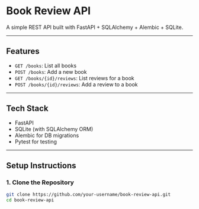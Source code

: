 #  Book Review API

A simple REST API built with FastAPI + SQLAlchemy + Alembic + SQLite.

---

##  Features

- `GET /books`: List all books
- `POST /books`: Add a new book
- `GET /books/{id}/reviews`: List reviews for a book
- `POST /books/{id}/reviews`: Add a review to a book

---

##  Tech Stack

- FastAPI
- SQLite (with SQLAlchemy ORM)
- Alembic for DB migrations
- Pytest for testing

---

##  Setup Instructions

### 1. Clone the Repository

```bash
git clone https://github.com/your-username/book-review-api.git
cd book-review-api
